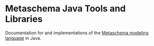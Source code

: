 # Metaschema Java Tools and Libraries

Documentation for and implementations of the [Metaschema modeling language](https://github.com/usnistgov/metaschema) in Java.
